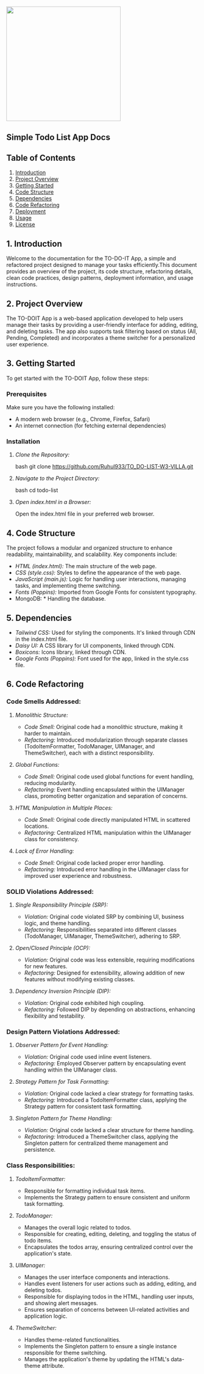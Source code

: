 #  <img src="https://github.com/takitajwar17/Simple-Todo-List-Refactored/assets/111155827/4b1c2e01-f24b-4f39-899e-c356d468e386" width="300">

## Simple Todo List App Docs

## Table of Contents

1. [Introduction](#1-introduction)
2. [Project Overview](#2-project-overview)
3. [Getting Started](#3-getting-started)
4. [Code Structure](#4-code-structure)
5. [Dependencies](#5-dependencies)
6. [Code Refactoring](#6-code-refactoring)
7. [Deployment](#7-deployment)
8. [Usage](#8-usage)
9. [License](#9-license)

## 1. Introduction

Welcome to the documentation for the TO-DO-IT App, a simple and refactored project designed to manage your tasks efficiently.This document provides an overview of the project, its code structure, refactoring details, clean code practices, design patterns, deployment information, and usage instructions.

## 2. Project Overview

The TO-DOIT App is a web-based application developed to help users manage their tasks by providing a user-friendly interface for adding, editing, and deleting tasks. The app also supports task filtering based on status (All, Pending, Completed) and incorporates a theme switcher for a personalized user experience.

## 3. Getting Started

To get started with the TO-DOIT App, follow these steps:

### Prerequisites

Make sure you have the following installed:

- A modern web browser (e.g., Chrome, Firefox, Safari)
- An internet connection (for fetching external dependencies)

### Installation

1. *Clone the Repository:*

   bash
   git clone https://github.com/Ruhul933/TO_DO-LIST-W3-VILLA.git
   

2. *Navigate to the Project Directory:*

   bash
   cd todo-list
   

3. *Open index.html in a Browser:*

   Open the index.html file in your preferred web browser.


## 4. Code Structure

The project follows a modular and organized structure to enhance readability, maintainability, and scalability. Key components include:

- *HTML (index.html):* The main structure of the web page.
- *CSS (style.css):* Styles to define the appearance of the web page.
- *JavaScript (main.js):* Logic for handling user interactions, managing tasks, and implementing theme switching.
- *Fonts (Poppins):* Imported from Google Fonts for consistent typography.
- MongoDB: * Handling the database.
  

## 5. Dependencies

- *Tailwind CSS:* Used for styling the components. It's linked through CDN in the index.html file.
- *Daisy UI:* A CSS library for UI components, linked through CDN.
- *Boxicons:* Icons library, linked through CDN.
- *Google Fonts (Poppins):* Font used for the app, linked in the style.css file.

## 6. Code Refactoring

### Code Smells Addressed:

1. *Monolithic Structure:*
   - *Code Smell:* Original code had a monolithic structure, making it harder to maintain.
   - *Refactoring:* Introduced modularization through separate classes (TodoItemFormatter, TodoManager, UIManager, and ThemeSwitcher), each with a distinct responsibility.

2. *Global Functions:*
   - *Code Smell:* Original code used global functions for event handling, reducing modularity.
   - *Refactoring:* Event handling encapsulated within the UIManager class, promoting better organization and separation of concerns.

3. *HTML Manipulation in Multiple Places:*
   - *Code Smell:* Original code directly manipulated HTML in scattered locations.
   - *Refactoring:* Centralized HTML manipulation within the UIManager class for consistency.

4. *Lack of Error Handling:*
   - *Code Smell:* Original code lacked proper error handling.
   - *Refactoring:* Introduced error handling in the UIManager class for improved user experience and robustness.

### SOLID Violations Addressed:

1. *Single Responsibility Principle (SRP):*
   - *Violation:* Original code violated SRP by combining UI, business logic, and theme handling.
   - *Refactoring:* Responsibilities separated into different classes (TodoManager, UIManager, ThemeSwitcher), adhering to SRP.
2. *Open/Closed Principle (OCP):*
   - *Violation:* Original code was less extensible, requiring modifications for new features.
   - *Refactoring:* Designed for extensibility, allowing addition of new features without modifying existing classes.

3. *Dependency Inversion Principle (DIP):*
   - *Violation:* Original code exhibited high coupling.
   - *Refactoring:* Followed DIP by depending on abstractions, enhancing flexibility and testability.

### Design Pattern Violations Addressed:

1. *Observer Pattern for Event Handling:*
   - *Violation:* Original code used inline event listeners.
   - *Refactoring:* Employed Observer pattern by encapsulating event handling within the UIManager class.

2. *Strategy Pattern for Task Formatting:*
   - *Violation:* Original code lacked a clear strategy for formatting tasks.
   - *Refactoring:* Introduced a TodoItemFormatter class, applying the Strategy pattern for consistent task formatting.

3. *Singleton Pattern for Theme Handling:*
   - *Violation:* Original code lacked a clear structure for theme handling.
   - *Refactoring:* Introduced a ThemeSwitcher class, applying the Singleton pattern for centralized theme management and persistence.

### Class Responsibilities:

1. *TodoItemFormatter:*
   - Responsible for formatting individual task items.
   - Implements the Strategy pattern to ensure consistent and uniform task formatting.

2. *TodoManager:*
   - Manages the overall logic related to todos.
   - Responsible for creating, editing, deleting, and toggling the status of todo items.
   - Encapsulates the todos array, ensuring centralized control over the application's state.

3. *UIManager:*
   - Manages the user interface components and interactions.
   - Handles event listeners for user actions such as adding, editing, and deleting todos.
   - Responsible for displaying todos in the HTML, handling user inputs, and showing alert messages.
   - Ensures separation of concerns between UI-related activities and application logic.

4. *ThemeSwitcher:*
   - Handles theme-related functionalities.
   - Implements the Singleton pattern to ensure a single instance responsible for theme switching.
   - Manages the application's theme by updating the HTML's data-theme attribute.
